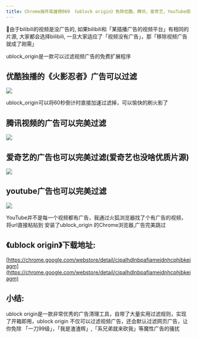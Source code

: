 ```yaml
---
title: Chrome插件英雄榜069 《ublock origin》免除优酷，腾讯，爱奇艺，YouTube视频广告
---
```



由于bilibili的视频是没广告的, 如果bilibili和「某插播广告的视频平台」有相同的片源, 大家都会选择bilibili, 一旦大家适应了「视频没有广告」，那「移除视频广告就成了刚需」

ublock_origin是一款可以过滤视频广告的免费扩展程序

## 优酷独播的《火影忍者》广告可以过滤


![](https://www.v2fy.com/asset/069_ublock_origin/001.gif)

ublock_origin可以将60秒倒计时直接加速过滤掉，可以愉快的刷火影了


## 腾讯视频的广告可以完美过滤


![](https://www.v2fy.com/asset/069_ublock_origin/002.gif)



## 爱奇艺的广告也可以完美过滤(爱奇艺也没啥优质片源)



![](https://www.v2fy.com/asset/069_ublock_origin/003.gif)



## youtube广告也可以完美过滤

![](https://www.v2fy.com/asset/069_ublock_origin/004.gif)


YouTube并不是每一个视频都有广告，我通过火狐浏览器找了个有广告的视频，将url直接粘贴到 安装了ublock_origin 的Chrome浏览器,广告完美跳过



## 《ublock origin》下载地址:

[https://chrome.google.com/webstore/detail/cjpalhdlnbpafiamejdnhcphjbkeiagm](https://chrome.google.com/webstore/detail/cjpalhdlnbpafiamejdnhcphjbkeiagm)


## 小结:


ublock origin是一款非常优秀的广告清理工具，自带了大量实用过滤规则，实现了开箱即用，ublock origin 不仅可以过滤视频广告，还会默认过滤网页广告，让你免除 「一刀99级」，「我是渣渣辉」,「系兄弟就来砍我」等魔性广告的骚扰
